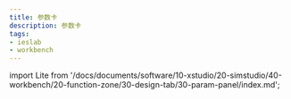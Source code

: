 ```yaml
---
title: 参数卡
description: 参数卡
tags:
- ieslab
- workbench
---
```


import Lite from '/docs/documents/software/10-xstudio/20-simstudio/40-workbench/20-function-zone/30-design-tab/30-param-panel/index.md';

<Lite />